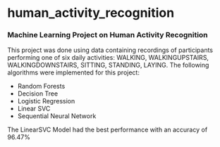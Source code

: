 # human_activity_recognition
### Machine Learning Project on Human Activity Recognition

This project was done using data containing recordings of participants performing one of six daily activities: WALKING, WALKINGUPSTAIRS, WALKINGDOWNSTAIRS, SITTING, STANDING, LAYING.
The following algorithms were implemented for this project:
- Random Forests
- Decision Tree
- Logistic Regression
- Linear SVC
- Sequential Neural Network

The LinearSVC Model had the best performance with an accuracy of 96.47%
